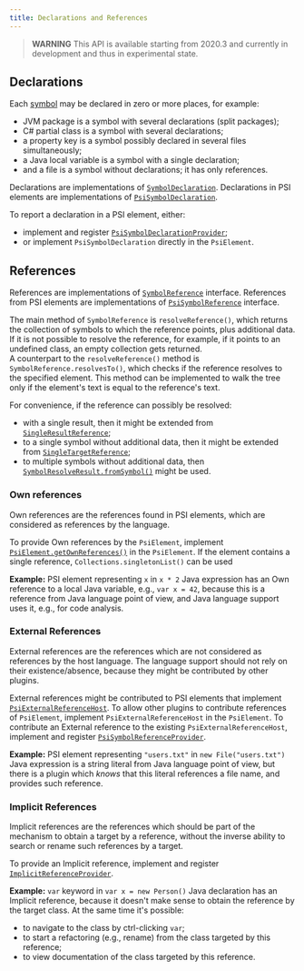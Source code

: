 ```yaml
---
title: Declarations and References
---
```

<!-- Copyright 2000-2020 JetBrains s.r.o. and other contributors. Use of this source code is governed by the Apache 2.0 license that can be found in the LICENSE file. -->

> **WARNING** This API is available starting from 2020.3 and currently in development and thus in experimental state.

## Declarations

Each [symbol](symbols.md) may be declared in zero or more places, for example:
- JVM package is a symbol with several declarations (split packages);
- C# partial class is a symbol with several declarations;
- a property key is a symbol possibly declared in several files simultaneously;
- a Java local variable is a symbol with a single declaration;
- and a file is a symbol without declarations; it has only references.

Declarations are implementations of
[`SymbolDeclaration`](upsource:///platform/core-api/src/com/intellij/model/SymbolDeclaration.java). 
Declarations in PSI elements are implementations of
[`PsiSymbolDeclaration`](upsource:///platform/core-api/src/com/intellij/model/psi/PsiSymbolDeclaration.java).

To report a declaration in a PSI element, either:
- implement and register 
  [`PsiSymbolDeclarationProvider`](upsource:///platform/core-api/src/com/intellij/model/psi/PsiSymbolDeclarationProvider.java);
- or implement `PsiSymbolDeclaration` directly in the `PsiElement`.


## References

References are implementations of 
[`SymbolReference`](upsource:///platform/core-api/src/com/intellij/model/SymbolReference.java) interface. 
References from PSI elements are implementations of 
[`PsiSymbolReference`](upsource:///platform/core-api/src/com/intellij/model/psi/PsiSymbolReference.java) interface.

The main method of `SymbolReference` is `resolveReference()`, which returns the collection of symbols to which the reference points, plus additional data.
If it is not possible to resolve the reference, for example, if it points to an undefined class, an empty collection gets returned.  
A counterpart to the `resolveReference()` method is `SymbolReference.resolvesTo()`, which checks if the reference resolves to the specified element. 
This method can be implemented to walk the tree only if the element's text is equal to the reference's text.

For convenience, if the reference can possibly be resolved:
- with a single result, then it might be extended from 
[`SingleResultReference`](upsource:///platform/core-api/src/com/intellij/model/SingleResultReference.java);
- to a single symbol without additional data, then it might be extended from 
[`SingleTargetReference`](upsource:///platform/core-api/src/com/intellij/model/SingleTargetReference.java);
- to multiple symbols without additional data, then 
[`SymbolResolveResult.fromSymbol()`](upsource:///platform/core-api/src/com/intellij/model/SymbolResolveResult.java) might be used.


### Own references

Own references are the references found in PSI elements, which are considered as references by the language.

To provide Own references by the `PsiElement`, implement 
[`PsiElement.getOwnReferences()`](upsource:///platform/core-api/src/com/intellij/psi/PsiElement.java) in the `PsiElement`.
If the element contains a single reference, `Collections.singletonList()` can be used

**Example:**
PSI element representing `x` in `x * 2` Java expression has an Own reference to a local Java variable, e.g., `var x = 42`, 
because this is a reference from Java language point of view, and Java language support uses it, e.g., for code analysis.


### External References

External references are the references which are not considered as references by the host language. 
The language support should not rely on their existence/absence, because they might be contributed by other plugins.

External references might be contributed to PSI elements
that implement [`PsiExternalReferenceHost`](upsource:///platform/core-api/src/com/intellij/model/psi/PsiExternalReferenceHost.java). 
To allow other plugins to contribute references of `PsiElement`, implement `PsiExternalReferenceHost` in the `PsiElement`. 
To contribute an External reference to the existing `PsiExternalReferenceHost`, implement and register 
[`PsiSymbolReferenceProvider`](upsource:///platform/core-api/src/com/intellij/model/psi/PsiSymbolReferenceProvider.java).

**Example:**
PSI element representing `"users.txt"` in `new File("users.txt")` Java expression is a string literal from Java language point of view, 
but there is a plugin which _knows_ that this literal references a file name, and provides such reference.


### Implicit References

Implicit references are the references which should be part of the mechanism to obtain a target by a reference, 
without the inverse ability to search or rename such references by a target.

To provide an Implicit reference, implement and register 
[`ImplicitReferenceProvider`](upsource:///platform/core-api/src/com/intellij/model/psi/ImplicitReferenceProvider.java).

**Example:**
`var` keyword in `var x = new Person()` Java declaration has an Implicit reference, 
because it doesn't make sense to obtain the reference by the target class. At the same time it's possible:  
- to navigate to the class by ctrl-clicking `var`; 
- to start a refactoring (e.g., rename) from the class targeted by this reference;
- to view documentation of the class targeted by this reference.
